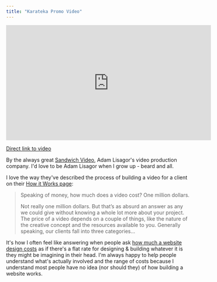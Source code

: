 ```yaml
---
title: "Karateka Promo Video"
---
```

<p><iframe width="560" height="315" src="https://www.youtube.com/embed/6pDy-CSFsPs" frameborder="0" allowfullscreen></iframe></p>
<p><a href="https://youtu.be/6pDy-CSFsPs">Direct link to video</a></p>
<p>By the always great <a href="https://sandwichvideo.com">Sandwich Video</a>, Adam Lisagor's video production company. I'd love to be Adam Lisagor when I grow up - beard and all.</p>
<p>I love the way they've described the process of building a video for a client on their <a href="https://sandwichvideo.com/how-it-works/">How it Works page</a>:</p>
<blockquote><p>
  Speaking of money, how much does a video cost? One million dollars.</p>
<p>  Not really one million dollars. But that’s as absurd an answer as any we could give without knowing a whole lot more about your project. The price of a video depends on a couple of things, like the nature of the creative concept and the resources available to you. Generally speaking, our clients fall into three categories...
</p></blockquote>
<p>It's how I often feel like answering when people ask <a href="https://lemonproductions.ca">how much a website design costs</a> as if there's a flat rate for designing &amp; building whatever it is they might be imagining in their head. I'm always happy to help people understand what's actually involved and the range of costs because I understand most people have no idea (nor should they) of how building a website works.</p>
